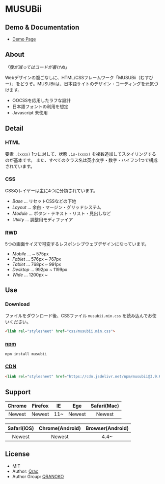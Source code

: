 # MUSUBii

## Demo & Documentation

- [Demo Page][link-demo]

## About

*「腹が減ってはコードが書けぬ」*

Webデザインの腹ごなしに、HTML/CSSフレームワーク「MUSUBii（むすびー）」をどうぞ。MUSUBiiは、日本語サイトのデザイン・コーディングを元気づけます。

- OOCSSを応用したラフな設計
- 日本語フォントの利用を想定
- Javascript 未使用

## Detail

### HTML

要素 `.(xxxx)` 1つに対して、状態 `.is-(xxxx)` を複数追加してスタイリングするのが基本です。
また、すべてのクラス名は英小文字・数字・ハイフン1つで構成されています。

### CSS

CSSのレイヤーは主に4つに分類されています。

- *Base* … リセットCSSなどの下地
- *Layout* … 余白・マージン・グリッドシステム
- *Module* … ボタン・テキスト・リスト・見出しなど
- *Utility* … 調整用モディファイア

### RWD

5つの画面サイズで可変するレスポンシブウェブデザインになっています。

- *Mobile* … ~ 575px
- *Fablet* … 576px ~ 767px
- *Tablet* … 768px ~ 991px
- *Desktop* … 992px ~ 1199px
- *Wide* … 1200px ~

## Use

### Download

ファイルをダウンロード後、CSSファイル `musubii.min.css` を読み込んでお使いください。

```html
<link rel="stylesheet" href="css/musubii.min.css">
```

### [npm][link-npm]

```
npm install musubii
```

### [CDN][link-jsdelivr]

```html
<link rel="stylesheet" href="https://cdn.jsdelivr.net/npm/musubii@3.9.0/docs/css/musubii.min.css">
```

## Support

| Chrome | Firefox | IE | Ege | Safari(Mac) |
|:------:|:------:|:------:|:------:|:------:|
| Newest | Newest | 11~ | Newest | Newest |

| Safari(iOS) | Chrome(Android) | Browser(Android) |
|:------------:|:------------:|:------------:|
| Newest | Newest | 4.4~ |

## License

- MIT
- Author: [Qrac][link-twitter]
- Author Group: [QRANOKO][link-qranoko]

[link-demo]:https://qrac.github.io/musubii/
[link-npm]:https://www.npmjs.com/package/musubii
[link-jsdelivr]:https://cdn.jsdelivr.net/npm/musubii/
[link-twitter]:https://twitter.com/Qrac_JP
[link-qranoko]:https://qranoko.jp